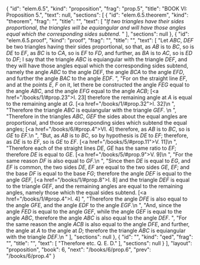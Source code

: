 {
  "id": "elem.6.5",
  "kind": "proposition",
  "frag": "prop.5",
  "title": "BOOK VI: Proposition 5.",
  "text": null,
  "sections": [
    {
      "id": "elem.6.5.theorem",
      "kind": "theorem",
      "frag": "",
      "title": "",
      "text": [
        "<var>If two triangles have their sides proportional</var>, <var>the triangles will be equiangular and will have those angles equal which the corresponding sides subtend</var>. "
      ],
      "sections": null
    },
    {
      "id": "elem.6.5.proof",
      "kind": "proof",
      "frag": "",
      "title": "",
      "text": [
        "Let <var>ABC</var>, <var>DEF</var> be two triangles having their sides proportional, so that, as <var>AB</var> is to <var>BC</var>, so is <var>DE</var> to <var>EF</var>, as <var>BC</var> is to <var>CA</var>, so is <var>EF</var> to <var>FD</var>, and further, as <var>BA</var> is to <var>AC</var>, so is <var>ED</var> to <var>DF</var>; I say that the triangle <var>ABC</var> is equiangular with the triangle <var>DEF</var>, and they will have those angles equal which the corresponding sides subtend, namely the angle <var>ABC</var> to the angle <var>DEF</var>, the angle <var>BCA</var> to the angle <var>EFD</var>, and further the angle <var>BAC</var> to the angle <var>EDF</var>. ",
        "For on the straight line <var>EF</var>, and at the points <var>E</var>, <var>F</var> on it, let there be constructed the angle <var>FEG</var> equal to the angle <var>ABC</var>, and the angle <var>EFG</var> equal to the angle <var>ACB</var>; [<a href=\"/books/1/#prop.23\">I. 23</a>] therefore the remaining angle at <var>A</var> is equal to the remaining angle at <var>G</var>. [<a href=\"/books/1/#prop.32\">I. 32</a>]\n      ",
        "Therefore the triangle <var>ABC</var> is equiangular with the triangle <var>GEF</var>. \n      ",
        "Therefore in the triangles <var>ABC</var>, <var>GEF</var> the sides about the equal angles are proportional, and those are corresponding sides which subtend the equal angles; [<a href=\"/books/6/#prop.4\">VI. 4</a>] therefore, as <var>AB</var> is to <var>BC</var>, so is <var>GE</var> to <var>EF</var>.\n      ",
        "But, as <var>AB</var> is to <var>BC</var>, so by hypothesis is <var>DE</var> to <var>EF</var>; therefore, as <var>DE</var> is to <var>EF</var>, so is <var>GE</var> to <var>EF</var>. [<a href=\"/books/5/#prop.11\">V. 11</a>]\n      ",
        "Therefore each of the straight lines <var>DE</var>, <var>GE</var> has the same ratio to <var>EF</var>; therefore <var>DE</var> is equal to <var>GE</var>. [<a href=\"/books/5/#prop.9\">V. 9</a>]\n      ",
        "For the same reason <var>DF</var> is also equal to <var>GF</var>.\n      ",
        "Since then <var>DE</var> is equal to <var>EG</var>, and <var>EF</var> is common, the two sides <var>DE</var>, <var>EF</var> are equal to the two sides <var>GE</var>, <var>EF</var>; and the base <var>DF</var> is equal to the base <var>FG</var>; therefore the angle <var>DEF</var> is equal to the angle <var>GEF</var>, [<a href=\"/books/1/#prop.8\">I. 8</a>] and the triangle <var>DEF</var> is equal to the triangle <var>GEF</var>, and the remaining angles are equal to the remaining angles, namely those which the equal sides subtend. [<a href=\"/books/1/#prop.4\">I. 4</a>] ",
        "Therefore the angle <var>DFE</var> is also equal to the angle <var>GFE</var>, and the angle <var>EDF</var> to the angle <var>EGF</var>.\n      ",
        "And, since the angle <var>FED</var> is equal to the angle <var>GEF</var>, while the angle <var>GEF</var> is equal to the angle <var>ABC</var>, therefore the angle <var>ABC</var> is also equal to the angle <var>DEF</var>. ",
        "For the same reason the angle <var>ACB</var> is also equal to the angle <var>DFE</var>, and further, the angle at <var>A</var> to the angle at <var>D</var>; therefore the triangle <var>ABC</var> is equiangular with the triangle <var>DEF</var>.\n      "
      ],
      "sections": null
    },
    {
      "id": "",
      "kind": "qed",
      "frag": "",
      "title": "",
      "text": [
        "Therefore etc. Q. E. D."
      ],
      "sections": null
    }
  ],
  "layout": "proposition",
  "book": 6,
  "next": "/books/6/prop.6",
  "prev": "/books/6/prop.4"
}
